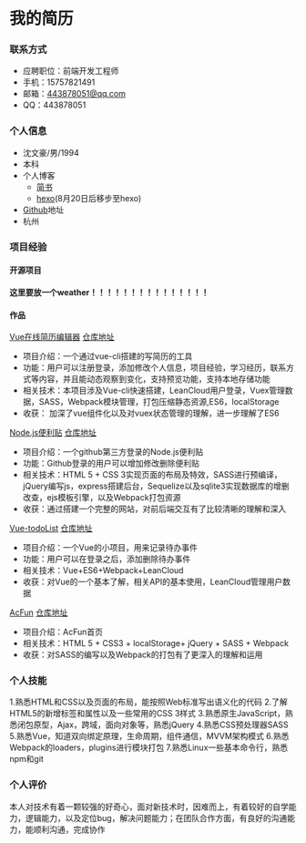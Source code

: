 # 我的简历
### 联系方式
- 应聘职位：前端开发工程师
- 手机：15757821491
- 邮箱：443878051@qq.com
- QQ：443878051

### 个人信息
- 沈文豪/男/1994
- 本科
- 个人博客
  - [简书](http://www.jianshu.com/u/49ecc37d1892)
  - [hexo](https://swhzzz.github.io/hexo-blog)(8月20日后移步至hexo)
- [Github](https://github.com/swhzzz)地址
- 杭州

### 项目经验

#### 开源项目

**这里要放一个weather！！！！！！！！！！！！！！！**

#### 作品
[Vue在线简历编辑器](https://swhzzz.github.io/vue-resumer/dist/)
[仓库地址](https://github.com/swhzzz/vue-resumer)
- 项目介绍：一个通过vue-cli搭建的写简历的工具
- 功能：用户可以注册登录，添加修改个人信息，项目经验，学习经历，联系方式等内容，并且能动态观察到变化，支持预览功能，支持本地存储功能
- 相关技术：本项目涉及Vue-cli快速搭建，LeanCloud用户登录，Vuex管理数据，SASS，Webpack模块管理，打包压缩静态资源,ES6，localStorage
- 收获： 加深了vue组件化以及对vuex状态管理的理解，进一步理解了ES6

[Node.js便利贴](http://note.swhzzz.site/)
[仓库地址](https://github.com/swhzzz/express-sticky-note)
- 项目介绍：一个github第三方登录的Node.js便利贴
- 功能：Github登录的用户可以增加修改删除便利贴
- 相关技术：HTML 5 + CSS 3实现页面的布局及特效，SASS进行预编译，jQuery编写js，express搭建后台，Sequelize以及sqlite3实现数据库的增删改查，ejs模板引擎，以及Webpack打包资源
- 收获：通过搭建一个完整的网站，对前后端交互有了比较清晰的理解和深入

[Vue-todoList](https://swhzzz.github.io/vue-TodoList/)
[仓库地址](https://github.com/swhzzz/vue-TodoList)
- 项目介绍：一个Vue的小项目，用来记录待办事件
- 功能：用户可以在登录之后，添加删除待办事件
- 相关技术：Vue+ES6+Webpack+LeanCloud
- 收获：对Vue的一个基本了解，相关API的基本使用，LeanCloud管理用户数据

[AcFun](https://swhzzz.github.io/Acfun/index.html)
[仓库地址](https://github.com/swhzzz/Acfun)
- 项目介绍：AcFun首页
- 相关技术：HTML 5 + CSS3 + localStorage+ jQuery + SASS + Webpack
- 收获：对SASS的编写以及Webpack的打包有了更深入的理解和运用

### 个人技能
1.熟悉HTML和CSS以及页面的布局，能按照Web标准写出语义化的代码
2.了解HTML5的新增标签和属性以及一些常用的CSS 3样式
3.熟悉原生JavaScript，熟悉闭包原型，Ajax，跨域，面向对象等，熟悉jQuery
4.熟悉CSS预处理器SASS
5.熟悉Vue，知道双向绑定原理，生命周期，组件通信，MVVM架构模式
6.熟悉Webpack的loaders，plugins进行模块打包
7.熟悉Linux一些基本命令行，熟悉npm和git

### 个人评价
本人对技术有着一颗较强的好奇心，面对新技术时，因难而上，有着较好的自学能力，逻辑能力，以及定位bug，解决问题能力；在团队合作方面，有良好的沟通能力，能顺利沟通，完成协作
